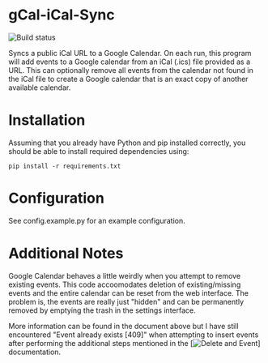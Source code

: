 # gCal-iCal-Sync

![Build status](https://github.com/slamb2k/gCal-iCal-Sync/workflows/Python%20application/badge.svg)

Syncs a public iCal URL to a Google Calendar. On each run, this program will add events to a Google calendar from an iCal (.ics) file provided as a URL. This can optionally remove all events from the calendar not found in the iCal file to create a Google calendar that is an exact copy of another available calendar.

# Installation

Assuming that you already have Python and pip installed correctly, you should be able to install required dependencies using:

    pip install -r requirements.txt

# Configuration

See config.example.py for an example configuration.

# Additional Notes

Google Calendar behaves a little weirdly when you attempt to remove existing events. This code accoomodates  deletion of existing/missing events and the entire calendar can be reset from the web interface. The problem is, the events are really just "hidden" and can be permanently removed by emptying the trash in the settings interface. 

More information can be found in the document above but I have still encountered "Event already exists [409]" when attempting to insert events after performing the additional steps mentioned in the [![Delete and Event](https://support.google.com/calendar/answer/37113?co=GENIE.Platform%3DDesktop&hl=en)] documentation. 